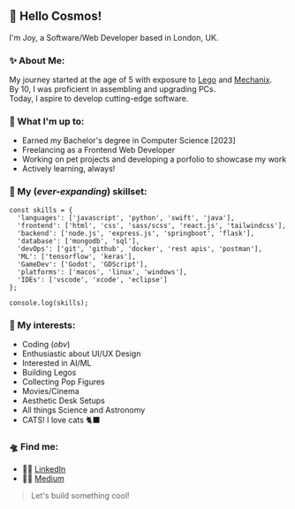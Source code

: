 ## 👋 Hello Cosmos!

I'm Joy, a Software/Web Developer based in London, UK.

### ✨ About Me:
My journey started at the age of 5 with exposure to [Lego](https://www.lego.com) and [Mechanix](https://zephyrtoys.com/product/plastic-mechanix-planes-161).  
By 10, I was proficient in assembling and upgrading PCs.  
Today, I aspire to develop cutting-edge software.  

### 🚀 What I'm up to:
- Earned my Bachelor's degree in Computer Science [2023]
- Freelancing as a Frontend Web Developer
- Working on pet projects and developing a porfolio to showcase my work
- Actively learning, always!

### 🔭 My (_ever-expanding_) skillset: 
```
const skills = {
  'languages': ['javascript', 'python', 'swift', 'java'],
  'frontend': ['html', 'css', 'sass/scss', 'react.js', 'tailwindcss'],
  'backend': ['node.js', 'express.js', 'springboot', 'flask'],
  'database': ['mongodb', 'sql'],
  'devOps': ['git', 'github', 'docker', 'rest apis', 'postman'],
  'ML': ['tensorflow', 'keras'],
  'GameDev': ['Godot', 'GDScript'],
  'platforms': ['macos', 'linux', 'windows'],
  'IDEs': ['vscode', 'xcode', 'eclipse']
};

console.log(skills);
```

### 👾 My interests:
- Coding (_obv_)
- Enthusiastic about UI/UX Design
- Interested in AI/ML
- Building Legos
- Collecting Pop Figures
- Movies/Cinema
- Aesthetic Desk Setups
- All things Science and Astronomy
- CATS! I love cats 🐈‍⬛

### 🛸 Find me:
- 🧑‍🚀 [LinkedIn](https://www.linkedin.com/in/joyster/)
- 🧑‍💻 [Medium](https://medium.com/@joysterr)

> Let's build something cool!
<!--
end
-->
